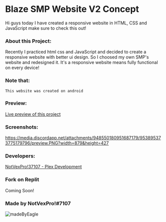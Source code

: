 # Blaze SMP Website V2 Concept

Hi guys today I have created a responsive website in HTML, CSS and JavaScript make sure to check this out!




### About this Project:
Recently I practiced html css and JavaScript and decided to create a responsive website with better ui design.
So I choosed my own SMP's website and redesigned it. It's a responsive website means fully functional on every device!

### Note that:
`This website was created on android`

### Preview:
[Live preview of this project](https://blazeesmp.ml/)

### Screenshots:
https://media.discordapp.net/attachments/948550180951687179/953895373775179796/preview.PNG?width=879&height=427

### Developers:
[NotVexPro!37107 - Plex Development](https://dsc.gg/manloje)

### Fork on Replit
Coming Soon!

### Made by NotVexPro!#7107
![madeByEagle](https://socialify.git.ci/Uknoi/blazeesmp.ml/image?description=1&font=Inter&language=1&owner=1&pattern=Circuit%20Board&stargazers=1&theme=Dark)
